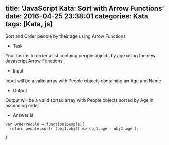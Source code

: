 title: 'JavaScript Kata: Sort with Arrow Functions'
date: 2016-04-25 23:38:01
categories: Kata
tags: [Kata, js]
---
Sort and Order people by their age using Arrow Functions

<!-- more -->

* Task

Your task is to order a list containg people objects by age using the new Javascript Arrow Functions

* Input

Input will be a valid array with People objects containing an Age and Name

* Output

Output will be a valid sorted array with People objects sorted by Age in ascending order

* Answer Is

```
var OrderPeople = function(people){
  return people.sort( (obj1,obj2) => obj1.age - obj2.age ); 

}
```